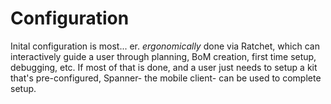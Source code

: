 # Configuration

Inital configuration is most... er. *ergonomically* done via Ratchet, which can interactively guide a user through planning, BoM creation, first time setup, debugging, etc. If most of that is done, and a user just needs to setup a kit that's pre-configured, Spanner- the mobile client- can be used to complete setup.
